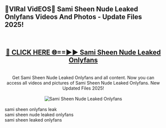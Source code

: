 <h2>🔴VIRal VidEOS🔴 Sami Sheen Nude Leaked Onlyfans Videos And Photos - Update Files 2025!</h2>
<br>
<div align="center">
<h2><a href="https://virallinks.top/odZfE0" rel="nofollow">🔴 CLICK HERE 🌐==►► Sami Sheen Nude Leaked Onlyfans</a></h2>
<br>
Get Sami Sheen Nude Leaked Onlyfans and all content. Now you can access all videos and pictures of Sami Sheen Nude Leaked Onlyfans. New Updated Files 2025!
<br>
<br>
<a href="https://virallinks.top/odZfE0" rel="nofollow" data-target="animated-image.originalLink"><img src="https://i.imgur.com/dJHk4Zq.gif)" alt="Sami Sheen Nude Leaked Onlyfans" style="max-width: 100%; display: inline-block;" data-target="animated-image.originalImage"></a>
</div>
<br>
sami sheen onlyfans leak<br>
sami sheen nude leaked onlyfans<br>
sami sheen leaked onlyfans